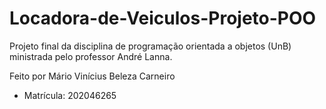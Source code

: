 # Locadora-de-Veiculos-Projeto-POO
Projeto final da disciplina de programação orientada a objetos (UnB) ministrada pelo professor André Lanna.

Feito por Mário Vinícius Beleza Carneiro 
- Matrícula: 202046265
